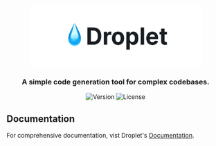 <div align="center">
  <picture>
    <source
      media="(prefers-color-scheme: dark)"
      srcset="https://raw.githubusercontent.com/dddstack/droplet/HEAD/assets/media/banner-dark.svg"
    >
    <source
      media="(prefers-color-scheme: light)"
      srcset="https://raw.githubusercontent.com/dddstack/droplet/HEAD/assets/media/banner-light.svg"
    >
    <img
      alt="💧 Droplet"
      height="140"
      style="max-width: 100%;"
      src="https://raw.githubusercontent.com/dddstack/droplet/HEAD/assets/media/banner-light.svg" width="400"
    >
  </picture>
</div>

<h3 align="center" borderBottom="none">
  A simple code generation tool for complex codebases.
</h3>

<div align="center">
  <img alt="Version" src="https://img.shields.io/npm/v/@dddstack/droplet?color=aqua&style=for-the-badge">
  <img alt="License" src="https://img.shields.io/github/license/dddstack/droplet?style=for-the-badge">
</div>

## Documentation

For comprehensive documentation, vist Droplet's [Documentation](https://github.com/dddstack/droplet/blob/master/docs).
